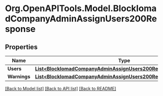 # Org.OpenAPITools.Model.BlockIomadCompanyAdminAssignUsers200Response

## Properties

Name | Type | Description | Notes
------------ | ------------- | ------------- | -------------
**Users** | [**List&lt;BlockIomadCompanyAdminAssignUsers200ResponseUsersInner&gt;**](BlockIomadCompanyAdminAssignUsers200ResponseUsersInner.md) |  | 
**Warnings** | [**List&lt;BlockIomadCompanyAdminAssignUsers200ResponseWarningsInner&gt;**](BlockIomadCompanyAdminAssignUsers200ResponseWarningsInner.md) |  | [optional] 

[[Back to Model list]](../README.md#documentation-for-models) [[Back to API list]](../README.md#documentation-for-api-endpoints) [[Back to README]](../README.md)

